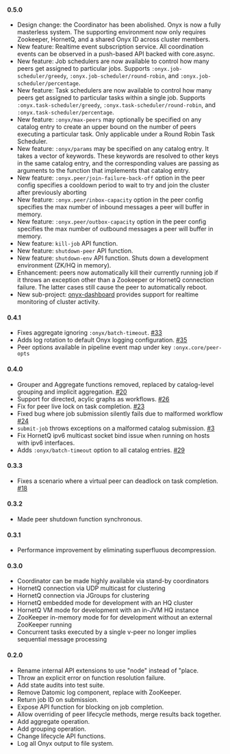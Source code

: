 #### 0.5.0

- Design change: the Coordinator has been abolished. Onyx is now a fully masterless system. The supporting environment now only requires Zookeeper, HornetQ, and a shared Onyx ID across cluster members.
- New feature: Realtime event subscription service. All coordination events can be observed in a push-based API backed with core.async.
- New feature: Job schedulers are now available to control how many peers get assigned to particular jobs. Supports `:onyx.job-scheduler/greedy`, `:onyx.job-scheduler/round-robin`, and `:onyx.job-scheduler/percentage`.
- New feature: Task schedulers are now available to control how many peers get assigned to particular tasks within a single job. Supports `:onyx.task-scheduler/greedy`, `:onyx.task-scheduler/round-robin`, and `:onyx.task-scheduler/percentage`.
- New feature: `:onyx/max-peers` may optionally be specified on any catalog entry to create an upper bound on the number of peers executing a particular task. Only applicable under a Round Robin Task Scheduler.
- New feature: `:onyx/params` may be specified on any catalog entry. It takes a vector of keywords. These keywords are resolved to other keys in the same catalog entry, and the corresponding values are passing as arguments to the function that implements that catalog entry.
- New feature: `:onyx.peer/join-failure-back-off` option in the peer config specifies a cooldown period to wait to try and join the cluster after previously aborting
- New feature: `:onyx.peer/inbox-capacity` option in the peer config specifies the max number of inbound messages a peer will buffer in memory.
- New feature: `:onyx.peer/outbox-capacity` option in the peer config specifies the max number of outbound messages a peer will buffer in memory.
- New feature: `kill-job` API function.
- New feature: `shutdown-peer` API function.
- New feature: `shutdown-env` API function. Shuts down a development environment (ZK/HQ in memory).
- Enhancement: peers now automatically kill their currently running job if it throws an exception other than a Zookeeper or HornetQ connection failure. The latter cases still cause the peer to automatically reboot.
- New sub-project: [onyx-dashboard](https://github.com/vijaykiran/onyx-dashboard) provides support for realtime monitoring of cluster activity.

#### 0.4.1

- Fixes aggregate ignoring `:onyx/batch-timeout`. [#33](https://github.com/MichaelDrogalis/onyx/issues/33)
- Adds log rotation to default Onyx logging configuration. [#35](https://github.com/MichaelDrogalis/onyx/issues/35)
- Peer options available in pipeline event map under key `:onyx.core/peer-opts`

#### 0.4.0

- Grouper and Aggregate functions removed, replaced by catalog-level grouping and implicit aggregation. [#20](https://github.com/MichaelDrogalis/onyx/issues/20)
- Support for directed, acylic graphs as workflows. [#26](https://github.com/MichaelDrogalis/onyx/issues/26)
- Fix for peer live lock on task completion. [#23](https://github.com/MichaelDrogalis/onyx/issues/23)
- Fixed bug where job submission silently fails due to malformed workflow [#24](https://github.com/MichaelDrogalis/onyx/issues/24)
- `submit-job` throws exceptions on a malformed catalog submission. [#3](https://github.com/MichaelDrogalis/onyx/issues/3)
- Fix HornetQ ipv6 multicast socket bind issue when running on hosts with ipv6 interfaces.
- Adds `:onyx/batch-timeout` option to all catalog entries. [#29](https://github.com/MichaelDrogalis/onyx/issues/29)

#### 0.3.3

- Fixes a scenario where a virtual peer can deadlock on task completion. [#18](https://github.com/MichaelDrogalis/onyx/issues/18)

#### 0.3.2

- Made peer shutdown function synchronous.

#### 0.3.1

- Performance improvement by eliminating superfluous decompression.

#### 0.3.0
- Coordinator can be made highly available via stand-by coordinators
- HornetQ connection via UDP multicast for clustering
- HornetQ connection via JGroups for clustering
- HornetQ embedded mode for development with an HQ cluster
- HornetQ VM mode for development with an in-JVM HQ instance
- ZooKeeper in-memory mode for for development without an external ZooKeeper running
- Concurrent tasks executed by a single v-peer no longer implies sequential message processing

#### 0.2.0

- Rename internal API extensions to use "node" instead of "place.
- Throw an explicit error on function resolution failure.
- Add state audits into test suite.
- Remove Datomic log component, replace with ZooKeeper.
- Return job ID on submission.
- Expose API function for blocking on job completion.
- Allow overriding of peer lifecycle methods, merge results back together.
- Add aggregate operation.
- Add grouping operation.
- Change lifecycle API functions.
- Log all Onyx output to file system.

